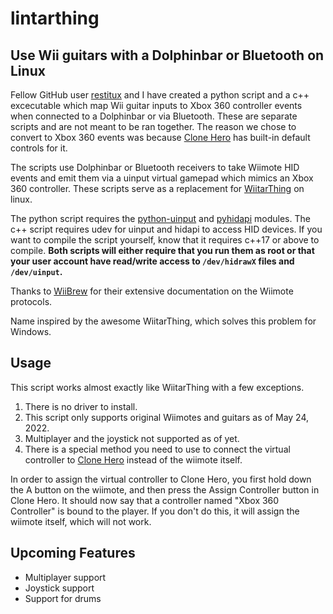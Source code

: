 lintarthing
====

Use Wii guitars with a Dolphinbar or Bluetooth on Linux
----
Fellow GitHub user [restitux](https://github.com/restitux) and I have created a python script and a c++ excecutable which map Wii guitar inputs to Xbox 360 controller events when connected to a Dolphinbar or via Bluetooth. These are separate scripts and are not meant to be ran together.
The reason we chose to convert to Xbox 360 events was because [Clone Hero](https://clonehero.net) has built-in default controls for it.

The scripts use Dolphinbar or Bluetooth receivers to take Wiimote HID events and emit them via a uinput virtual gamepad which mimics an Xbox 360 controller.
These scripts serve as a replacement for [WiitarThing](https://github.com/Meowmaritus/WiitarThing) on linux.

The python script requires the [python-uinput](https://github.com/tuomasjjrasanen/python-uinput)
and [pyhidapi](https://github.com/apmorton/pyhidapi) modules.
The c++ script requires udev for uinput and hidapi to access HID devices. If you want to compile the script yourself, know that it requires c++17 or above to compile. **Both scripts will either require that you run them as root or that your user account have read/write access to `/dev/hidrawX` files and `/dev/uinput`.**

Thanks to [WiiBrew](wiibrew.org) for their extensive documentation on the Wiimote protocols.

Name inspired by the awesome WiitarThing,
which solves this problem for Windows.

Usage
----
This script works almost exactly like WiitarThing with a few exceptions.

1. There is no driver to install.
2. This script only supports original Wiimotes and guitars as of May 24, 2022.
3. Multiplayer and the joystick not supported as of yet.
4. There is a special method you need to use to connect the virtual controller to [Clone Hero](https://clonehero.net) instead of the wiimote itself.

In order to assign the virtual controller to Clone Hero, you first hold down the A button on the wiimote,
and then press the Assign Controller button in Clone Hero.
It should now say that a controller named "Xbox 360 Controller" is bound to the player.
If you don't do this, it will assign the wiimote itself, which will not work.

Upcoming Features
----
* Multiplayer support
* Joystick support
* Support for drums